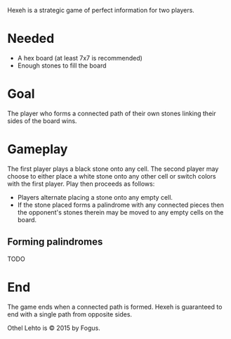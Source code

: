 Hexeh is a strategic game of perfect information for two players.

# Needed

 * A hex board (at least 7x7 is recommended)
 * Enough stones to fill the board

# Goal

The player who forms a connected path of their own stones linking their sides of the board wins.

# Gameplay

The first player plays a black stone onto any cell. The second player may choose to either place a white stone onto any other cell or switch colors with the first player. Play then proceeds as follows:

 * Players alternate placing a stone onto any empty cell.
 * If the stone placed forms a palindrome with any connected pieces then the opponent's stones therein may be moved to any empty cells on the board.

## Forming palindromes

TODO

# End

The game ends when a connected path is formed.  Hexeh is guaranteed to end with a single path from opposite sides.

Othel Lehto is © 2015 by Fogus.
